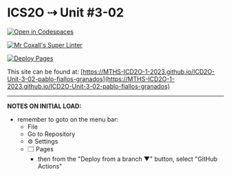# ICS2O ⇢ Unit #3-02

[![Open in Codespaces](https://classroom.github.com/assets/launch-codespace-7f7980b617ed060a017424585567c406b6ee15c891e84e1186181d67ecf80aa0.svg)](https://classroom.github.com/open-in-codespaces?assignment_repo_id=14584566)

[![Mr Coxall's Super Linter](https://github.com/MTHS-ICD2O-1-2023/ICD2O-Unit-3-02-pablo-fiallos-granados/workflows/Mr%20Coxall's%20Super%20Linter/badge.svg)](https://github.com/MTHS-ICD2O-1-2023/ICD2O-Unit-3-02-pablo-fiallos-granados/actions)

[![Deploy Pages](https://github.com/MTHS-ICD2O-1-2023/ICD2O-Unit-3-02-pablo-fiallos-granados/workflows/Deploy%20Pages/badge.svg)](https://github.com/MTHS-ICD2O-1-2023/ICD2O-Unit-3-02-pablo-fiallos-granados/actions)

This site can be found at: [https://MTHS-ICD2O-1-2023.github.io/ICD2O-Unit-3-02-pablo-fiallos-granados](https://MTHS-ICD2O-1-2023.github.io/ICD2O-Unit-3-02-pablo-fiallos-granados)

---

**NOTES ON INITIAL LOAD:**
- remember to goto on the menu bar:
  - File
  - Go to Repository
  - ⚙ Settings
  - 🗔 Pages
    - then from the "Deploy from a branch ▼" button, select "GitHub Actions"
